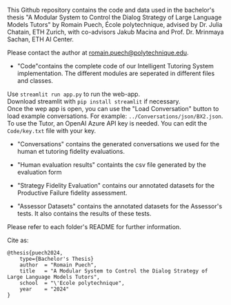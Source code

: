 This Github repository contains the code and data used in the bachelor's thesis "A Modular System to Control the Dialog Strategy of Large Language Models Tutors" by Romain Puech, École polytechnique, advised by Dr. Julia Chatain, ETH Zurich, with co-advisors Jakub Macina and Prof. Dr. Mrinmaya Sachan, ETH AI Center.

Please contact the author at romain.puech@polytechnique.edu.



- "Code"contains the complete code of our Intelligent Tutoring System implementation. The different modules are seperated in different files and classes.

Use ``streamlit run app.py`` to run the web-app.  
Download streamlit with ``pip install streamlit`` if necessary.  
Once the wep app is open, you can use the "Load Conversation" button to load example conversations. For example: `../Conversations/json/BX2.json`.  
To use the Tutor, an OpenAI Azure API key is needed. You can edit the ``Code/key.txt`` file with your key.  

- "Conversations" contains the generated conversations we used for the human et tutoring fidelity evaluations.

- "Human evaluation results" containts the csv file generated by the evaluation form

- "Strategy Fidelity Evaluation" contains our annotated datasets for the Productive Failure fidelity assessment.

- "Assessor Datasets" contains the annotated datasets for the Assessor's tests. It also contains the results of these tests.

Please refer to each folder's README for further information.

Cite as:

```
@thesis{puech2024,  
	type={Bachelor's Thesis}  
	author  = "Romain Puech",  
  	title   = "A Modular System to Control the Dialog Strategy of Large Language Models Tutors",  
  	school  = "\'Ecole polytechnique",  
  	year    = "2024"  
}  
```



